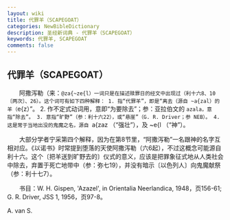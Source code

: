 ```yaml
---
layout: wiki
title: 代罪羊（SCAPEGOAT）
categories: NewBibleDictionary
description: 圣经新词典 - 代罪羊（SCAPEGOAT）
keywords: 代罪羊, SCAPEGOAT
comments: false
---
```


## 代罪羊（SCAPEGOAT）

　　阿撒泻勒（来：`@za{~ze{l）一词只是在描述赎罪日的经文中出现过（利十六8、10〔两次〕、26）。这个词可有如下四种解释： 1. 指“代罪羊”，即是“离去（源自 ~a{zal）的羊（`e{z）”。 2. 作不定式动词用，意即“为要除去”；参：亚拉伯文的 `azala，意指“除去”。 3. 意指“旷野”（参：利十六22），或“悬崖”（G. R. Driver；参 NEB）。 4. 这是常于当地出没的鬼魔之名，源自 `a{zaz （“强壮”），及 ~e{l （“神”）。

　　大部分学者宁采第四个解释，因为在第8节里，“阿撒泻勒”一名跟神的名字互相对应。《以诺书》时常提到堕落的天使阿撒泻勒（六6起），不过这概念可能源自利十六。这个〔把羊送到旷野去的〕仪式的意义，应该是把罪象征式地从人类社会中除去，弃置于死亡地带中（参：弥七19），并没有暗示〔以色列人〕向鬼魔献祭（参：利十七7）。

　　书目：W. H. Gispen, 'Azazel', in Orientalia Neerlandica, 1948，页156-61; G. R. Driver, JSS 1, 1956，页97-8。

A. van S.








